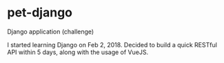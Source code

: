 # pet-django
Django application (challenge)

I started learning Django on Feb 2, 2018. Decided to build a quick RESTful API within 5 days, along with the usage of VueJS.
